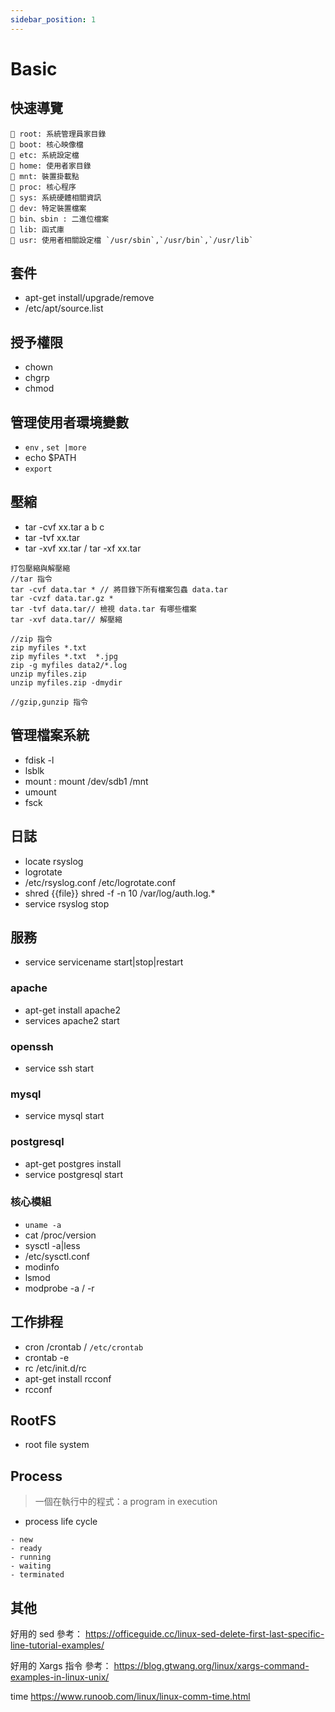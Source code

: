 ```yaml
---
sidebar_position: 1
---
```

# Basic
## 快速導覽
```
📁 root: 系統管理員家目錄
📁 boot: 核心映像檔
📁 etc: 系統設定檔
📁 home: 使用者家目錄
📁 mnt: 裝置掛載點
📁 proc: 核心程序
📁 sys: 系統硬體相關資訊
📁 dev: 特定裝置檔案
📁 bin、sbin : 二進位檔案
📁 lib: 函式庫
📁 usr: 使用者相關設定檔 `/usr/sbin`,`/usr/bin`,`/usr/lib`
```

<!-- aircrack-ng 無線破解工具 -->

## 套件
- apt-get install/upgrade/remove
- /etc/apt/source.list

## 授予權限
- chown
- chgrp
- chmod

## 管理使用者環境變數
- `env` , `set |more`
- echo $PATH
- `export`



## 壓縮
- tar -cvf xx.tar a b c
- tar -tvf xx.tar
- tar -xvf xx.tar / tar -xf xx.tar
```
打包壓縮與解壓縮
//tar 指令
tar -cvf data.tar * // 將目錄下所有檔案包蟲 data.tar
tar -cvzf data.tar.gz *
tar -tvf data.tar// 檢視 data.tar 有哪些檔案
tar -xvf data.tar// 解壓縮

//zip 指令
zip myfiles *.txt
zip myfiles *.txt  *.jpg
zip -g myfiles data2/*.log
unzip myfiles.zip
unzip myfiles.zip -dmydir

//gzip,gunzip 指令
```

## 管理檔案系統
- fdisk -l
- lsblk
- mount : mount /dev/sdb1 /mnt
- umount
- fsck

## 日誌
- locate rsyslog
- logrotate
- /etc/rsyslog.conf /etc/logrotate.conf
- shred {{file}} shred -f -n 10 /var/log/auth.log.*
- service rsyslog stop

## 服務
- service servicename start|stop|restart

### apache
- apt-get install apache2
- services apache2 start

### openssh
- service ssh start

### mysql
- service mysql start

### postgresql
- apt-get postgres install
- service postgresql start

### 核心模組
- `uname -a`
- cat /proc/version
- sysctl -a|less
- /etc/sysctl.conf
- modinfo
- lsmod
- modprobe -a / -r

## 工作排程
- cron /crontab / `/etc/crontab`
- crontab -e
- rc /etc/init.d/rc
- apt-get install rcconf
- rcconf

## RootFS
- root file system

## Process
> 一個在執行中的程式：a program in execution

- process life cycle
```
- new
- ready
- running
- waiting
- terminated
```

## 其他

好用的 sed
參考： https://officeguide.cc/linux-sed-delete-first-last-specific-line-tutorial-examples/

好用的 Xargs 指令
參考： https://blog.gtwang.org/linux/xargs-command-examples-in-linux-unix/

time
https://www.runoob.com/linux/linux-comm-time.html